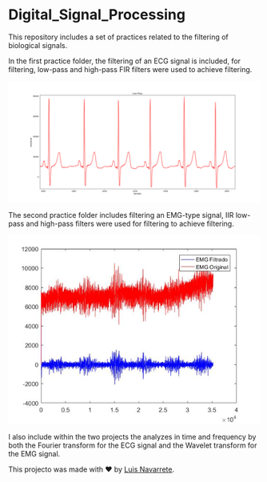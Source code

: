 # Digital_Signal_Processing

This repository includes a set of practices related to the filtering of biological signals.

In the first practice folder, the filtering of an ECG signal is included, for filtering, low-pass and high-pass FIR filters were used to achieve filtering.

<p>
  <img src='https://github.com/Luisbaduy97/Digital_Signal_Processing/blob/master/Primera_practica/lp_signal.png'>
</p>


The second practice folder includes filtering an EMG-type signal, IIR low-pass and high-pass filters were used for filtering to achieve filtering.

<p align = 'center'>
  <img src='https://github.com/Luisbaduy97/Digital_Signal_Processing/blob/master/Segunda_practica/signal.jpg'>
</p>

I also include within the two projects the analyzes in time and frequency by both the Fourier transform for the ECG signal and the Wavelet transform for the EMG signal.


This projecto was made with :heart: by <a href = 'https://www.linkedin.com/in/luis-navarrete-baduy-53bb30176/'>Luis Navarrete</a>.
